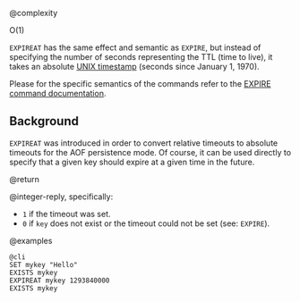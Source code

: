 @complexity

O(1)


`EXPIREAT` has the same effect and semantic as `EXPIRE`, but
instead of specifying the number of seconds representing the TTL (time to live), it takes an absolute [UNIX timestamp][2] (seconds since January 1, 1970).

Please for the specific semantics of the commands refer to the [EXPIRE command documentation](/commands/expire).

[2]: http://en.wikipedia.org/wiki/Unix_time

## Background

`EXPIREAT` was introduced in order to convert relative timeouts to absolute
timeouts for the AOF persistence mode. Of course, it can be used directly to
specify that a given key should expire at a given time in the future.

@return

@integer-reply, specifically:

* `1` if the timeout was set.
* `0` if `key` does not exist or the timeout could not be set (see: `EXPIRE`).

@examples

    @cli
    SET mykey "Hello"
    EXISTS mykey
    EXPIREAT mykey 1293840000
    EXISTS mykey

